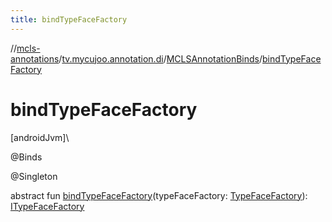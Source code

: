 ```yaml
---
title: bindTypeFaceFactory
---
```

//[mcls-annotations](../../../index.html)/[tv.mycujoo.annotation.di](../index.html)/[MCLSAnnotationBinds](index.html)/[bindTypeFaceFactory](bind-type-face-factory.html)



# bindTypeFaceFactory



[androidJvm]\




@Binds



@Singleton



abstract fun [bindTypeFaceFactory](bind-type-face-factory.html)(typeFaceFactory: [TypeFaceFactory](../../tv.mycujoo.annotation.helper/-type-face-factory/index.html)): [ITypeFaceFactory](../../tv.mycujoo.annotation.helper/-i-type-face-factory/index.html)




